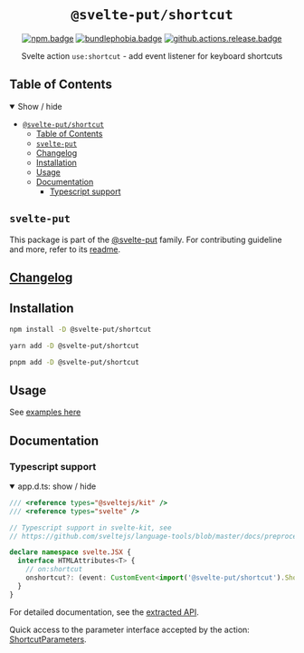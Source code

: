 <div align="center">

# `@svelte-put/shortcut`

[![npm.badge]][npm] [![bundlephobia.badge]][bundlephobia] [![github.actions.release.badge]][github.actions.release]

Svelte action `use:shortcut` - add event listener for keyboard shortcuts

</div>

## Table of Contents

<details open>
  <summary>Show / hide</summary>

- [`@svelte-put/shortcut`](#svelte-putshortcut)
  - [Table of Contents](#table-of-contents)
  - [`svelte-put`](#svelte-put)
  - [Changelog](#changelog)
  - [Installation](#installation)
  - [Usage](#usage)
  - [Documentation](#documentation)
    - [Typescript support](#typescript-support)

</details>

## `svelte-put`

This package is part of the [@svelte-put][github.monorepo] family. For contributing guideline and more, refer to its [readme][github.monorepo].

## [Changelog][github.changelog]

## Installation

```bash
npm install -D @svelte-put/shortcut
```

```bash
yarn add -D @svelte-put/shortcut
```

```bash
pnpm add -D @svelte-put/shortcut
```

## Usage

See [examples here](https://github.com/vnphanquang/svelte-put/blob/main/packages/actions/shortcut/api/docs/shortcut.shortcut.md#example)

</details>

## Documentation

### Typescript support

<details open>
  <summary> app.d.ts: show / hide </summary>

```typescript
/// <reference types="@sveltejs/kit" />
/// <reference types="svelte" />

// Typescript support in svelte-kit, see
// https://github.com/sveltejs/language-tools/blob/master/docs/preprocessors/typescript.md#im-using-an-attributeevent-on-a-dom-element-and-it-throws-a-type-error

declare namespace svelte.JSX {
  interface HTMLAttributes<T> {
    // on:shortcut
    onshortcut?: (event: CustomEvent<import('@svelte-put/shortcut').ShortcutEventDetails>) => void;
  }
}
```

</details>

For detailed documentation, see the [extracted API][github.api].

Quick access to the parameter interface accepted by the action: [ShortcutParameters][github.api.shortcutparameters].

<!-- github specifics -->

[github.monorepo]: https://github.com/vnphanquang/svelte-put
[github.actions.release.badge]: https://github.com/vnphanquang/svelte-put/actions/workflows/shortcut.release.yaml/badge.svg
[github.actions.release]: https://github.com/vnphanquang/svelte-put/actions/workflows/shortcut.release.yaml
[github.changelog]: https://github.com/vnphanquang/svelte-put/blob/main/packages/actions/shortcut/CHANGELOG.md
[github.issues]: https://github.com/vnphanquang/svelte-put/issues?q=
[github.api]: https://github.com/vnphanquang/svelte-put/blob/main/packages/actions/shortcut/api/docs/index.md
[github.api.shortcutparameters]: https://github.com/vnphanquang/svelte-put/blob/main/packages/actions/shortcut/api/docs/shortcut.shortcutparameters.md
[github.api.shortcut]: https://github.com/vnphanquang/svelte-put/blob/main/packages/actions/shortcut/api/docs/shortcut.shortcut.md

<!-- heading badge -->
[npm.badge]: https://img.shields.io/npm/v/@svelte-put/shortcut
[npm]: https://www.npmjs.com/package/@svelte-put/shortcut
[bundlephobia.badge]: https://img.shields.io/bundlephobia/minzip/@svelte-put/shortcut?label=minzipped
[bundlephobia]: https://bundlephobia.com/package/@svelte-put/shortcut
